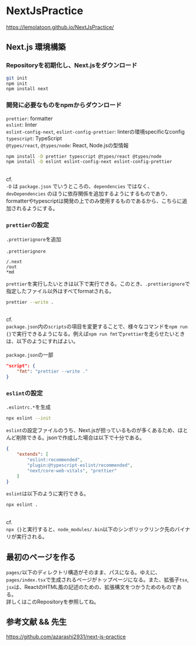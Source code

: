 # NextJsPractice
https://lemolatoon.github.io/NextJsPractice/

## Next.js 環境構築

### Repositoryを初期化し、Next.jsをダウンロード

```bash
git init
npm init
npm install next
```

### 開発に必要なものをnpmからダウンロード

`prettier`: formatter\
`eslint`: linter\
`eslint-config-next`, `eslint-config-prettier`: linterの環境specificなconfig\
`typescript`: TypeScript\
`@types/react`, `@types/node`: React, Node.jsの型情報
```bash
npm install -D prettier typescript @types/react @types/node
npm install -D eslint eslint-config-next eslint-config-prettier
```
\
cf.\
`-D` は `package.json` でいうところの、`dependencies` ではなく、`devDependencies` のほうに依存関係を追加するようにするものであり、
formatterやtypescriptは開発の上でのみ使用するものであるから、こちらに追加されるようにする。



### `prettier`の設定
`.prettierignore`を追加\
\
`.prettierignore`
```
/.next
/out
*md
```
`prettier`を実行したいときは以下で実行できる。このとき、`.prettierignore`で指定したファイル以外はすべてformatされる。
```bash
prettier --write .
```
\
cf.\
`package.json`内の`scripts`の項目を変更することで、様々なコマンドを`npm run {}`で実行できるようになる。例えば`npm run fmt`で`prettier`を走らせたいときは、以下のようにすればよい。\
\
`package.json`の一部
```json
"script": {
    "fmt": "prettier --write ."
}
```

### `eslint`の設定
`.eslintrc.*`を生成
```bash
npx eslint --init
```
`eslint`の設定ファイルのうち、Next.jsが担っているものが多くあるため、ほとんど削除できる。jsonで作成した場合は以下で十分である。
```json
{
    "extends": [
        "eslint:recommended",
        "plugin:@typescript-eslint/recommended",
        "next/core-web-vitals", "prettier"
    ]
}
```
`eslint`は以下のように実行できる。
```bash
npx eslint .
```
\
cf.\
`npx {}`と実行すると、`node_modules/.bin`以下のシンボリックリンク先のバイナリが実行される。

## 最初のページを作る
`pages/`以下のディレクトリ構造がそのまま、パスになる。ゆえに、`pages/index.tsx`で生成されるページがトップページになる。また、拡張子`tsx`, `jsx`は、ReactのHTML風の記述のための、拡張構文をつかうためのものである。\
詳しくはこのRepositoryを参照してね。

## 参考文献 && 先生
https://github.com/azarashi2931/next-js-practice

